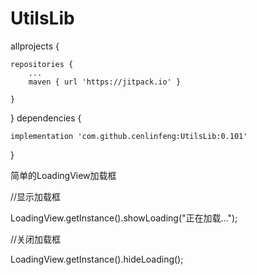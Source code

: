 # UtilsLib

allprojects {

	repositories {
		...
		maven { url 'https://jitpack.io' }

	}
}
dependencies {

	implementation 'com.github.cenlinfeng:UtilsLib:0.101'

}  
  
简单的LoadingView加载框
  
//显示加载框

LoadingView.getInstance().showLoading("正在加载...");
  
//关闭加载框

LoadingView.getInstance().hideLoading();
